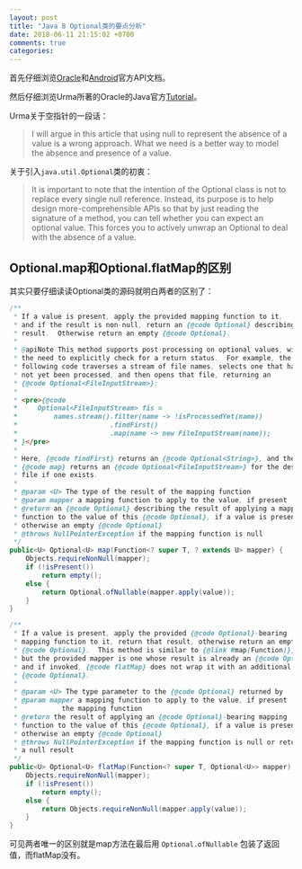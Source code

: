 ```yaml
---
layout: post
title: "Java 8 Optional类的要点分析"
date: 2018-06-11 21:15:02 +0700
comments: true
categories:
---
```


首先仔细浏览[Oracle](https://docs.oracle.com/javase/8/docs/api/java/util/Optional.html)和[Android](https://developer.android.com/reference/java/util/Optional)官方API文档。

然后仔细浏览Urma所著的Oracle的Java官方[Tutorial](http://www.oracle.com/technetwork/articles/java/java8-optional-2175753.html)。

Urma关于空指针的一段话：
>I will argue in this article that using null to represent the absence of a value is a wrong approach. What we need is a better way to model the absence and presence of a value.

关于引入`java.util.Optional`类的初衷：
>It is important to note that the intention of the Optional class is not to replace every single null reference. Instead, its purpose is to help design more-comprehensible APIs so that by just reading the signature of a method, you can tell whether you can expect an optional value. This forces you to actively unwrap an Optional to deal with the absence of a value.

## Optional.map和Optional.flatMap的区别
其实只要仔细读读Optional类的源码就明白两者的区别了：
```java
/**
 * If a value is present, apply the provided mapping function to it,
 * and if the result is non-null, return an {@code Optional} describing the
 * result.  Otherwise return an empty {@code Optional}.
 *
 * @apiNote This method supports post-processing on optional values, without
 * the need to explicitly check for a return status.  For example, the
 * following code traverses a stream of file names, selects one that has
 * not yet been processed, and then opens that file, returning an
 * {@code Optional<FileInputStream>}:
 *
 * <pre>{@code
 *     Optional<FileInputStream> fis =
 *         names.stream().filter(name -> !isProcessedYet(name))
 *                       .findFirst()
 *                       .map(name -> new FileInputStream(name));
 * }</pre>
 *
 * Here, {@code findFirst} returns an {@code Optional<String>}, and then
 * {@code map} returns an {@code Optional<FileInputStream>} for the desired
 * file if one exists.
 *
 * @param <U> The type of the result of the mapping function
 * @param mapper a mapping function to apply to the value, if present
 * @return an {@code Optional} describing the result of applying a mapping
 * function to the value of this {@code Optional}, if a value is present,
 * otherwise an empty {@code Optional}
 * @throws NullPointerException if the mapping function is null
 */
public<U> Optional<U> map(Function<? super T, ? extends U> mapper) {
    Objects.requireNonNull(mapper);
    if (!isPresent())
        return empty();
    else {
        return Optional.ofNullable(mapper.apply(value));
    }
}

/**
 * If a value is present, apply the provided {@code Optional}-bearing
 * mapping function to it, return that result, otherwise return an empty
 * {@code Optional}.  This method is similar to {@link #map(Function)},
 * but the provided mapper is one whose result is already an {@code Optional},
 * and if invoked, {@code flatMap} does not wrap it with an additional
 * {@code Optional}.
 *
 * @param <U> The type parameter to the {@code Optional} returned by
 * @param mapper a mapping function to apply to the value, if present
 *           the mapping function
 * @return the result of applying an {@code Optional}-bearing mapping
 * function to the value of this {@code Optional}, if a value is present,
 * otherwise an empty {@code Optional}
 * @throws NullPointerException if the mapping function is null or returns
 * a null result
 */
public<U> Optional<U> flatMap(Function<? super T, Optional<U>> mapper) {
    Objects.requireNonNull(mapper);
    if (!isPresent())
        return empty();
    else {
        return Objects.requireNonNull(mapper.apply(value));
    }
}
```

可见两者唯一的区别就是map方法在最后用 `Optional.ofNullable` 包装了返回值，而flatMap没有。
